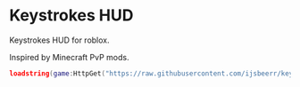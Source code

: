 # Keystrokes HUD
Keystrokes HUD for roblox.

Inspired by Minecraft PvP mods.

```lua
loadstring(game:HttpGet("https://raw.githubusercontent.com/ijsbeerr/keystrokes/main/main.lua", true))()
```
